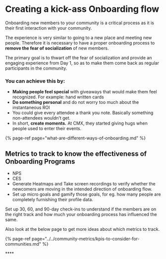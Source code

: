 # Creating a kick-ass Onboarding flow

Onboarding new members to your community is a critical process as it is their first interaction with your community.

The experience is very similar to going to a new place and meeting new people. Therefore it is necessary to have a proper onboarding process to **remove the fear of socialization** of new members. 

The primary goal is to thwart off the fear of socialization and provide an engaging experience from Day 1, so as to make them come back as regular participants in the community.



### You can achieve this by:

* **Making people feel special** with giveaways that would make them feel recognized. For example: hand written cards
* **Do something personal** and do not worry too much about the instantaneous ROI
* You could give every attendee a thank you note. Basically something non-attendees wouldn’t get.
* In short, **create moments.** At CMX, they started giving hugs when people used to enter their events.



{% page-ref page="what-are-different-ways-of-onboarding.md" %}



## Metrics to track to know the effectiveness of Onboarding Programs

* NPS 
* CES
* Generate Heatmaps and Take screen recordings to verify whether the newcomers are moving in the intended direction of onboarding flow.
* Set up micro goals and gamify those goals, for eg. how many people are completely furnishing their profile data.

Set up 30, 60, and 90-day check-ins to understand if the members are on the right track and how much your onboarding process has influenced the same. 

Also look at the below page to get more ideas about which metrics to track.

{% page-ref page="../../community-metrics/kpis-to-consider-for-communities.md" %}



\*\*\*\*


